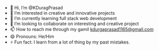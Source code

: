 - 👋 Hi, I’m @KDuragPrasad
- 👀 I’m interested in creative and innovative projects
- 🌱 I’m currently learning full stack web development
- 💞️ I’m looking to collaborate on interesting and creative project 
- 📫 How to reach me through my gamil kdurgaprasad1165@gmail.com
- 😄 Pronouns: He/Him
- ⚡ Fun fact: I learn from a lot of thing by my past mistakes.  

<!---
KDuragPrasad116/KDuragPrasad116 is a ✨ special ✨ repository because its `README.md` (this file) appears on your GitHub profile.
You can click the Preview link to take a look at your changes.
--->

